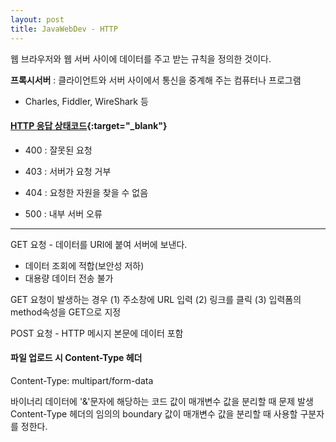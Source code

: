 ```yaml
---
layout: post
title: JavaWebDev - HTTP
---
```


  웹 브라우저와 웹 서버 사이에 데이터를 주고 받는 규칙을 정의한 것이다.

**프록시서버** : 클라이언트와 서버 사이에서 통신을 중계해 주는 컴퓨터나 프로그램

  - Charles, Fiddler, WireShark 등

#### [HTTP 응답 상태코드](https://ko.wikipedia.org/wiki/HTTP_%EC%83%81%ED%83%9C_%EC%BD%94%EB%93%9C){:target="_blank"}

- 400 : 잘못된 요청

- 403 : 서버가 요청 거부

- 404 : 요청한 자원을 찾을 수 없음

- 500 : 내부 서버 오류

---

GET 요청 - 데이터를 URI에 붙여 서버에 보낸다.
- 데이터 조회에 적합(보안성 저하)
- 대용량 데이터 전송 불가

GET 요청이 발생하는 경우
(1) 주소창에 URL 입력
(2) 링크를 클릭
(3) 입력폼의 method속성을 GET으로 지정

POST 요청 - HTTP 메시지 본문에 데이터 포함

#### 파일 업로드 시 Content-Type 헤더

Content-Type: multipart/form-data

바이너리 데이터에 '&'문자에 해당하는 코드 값이 매개변수 값을 분리할 때 문제 발생
Content-Type 헤더의 임의의 boundary 값이 매개변수 값을 분리할 때 사용할 구분자를 정한다.
